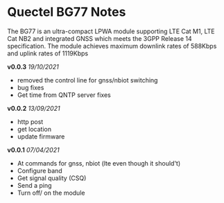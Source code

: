 # Quectel BG77 Notes
The BG77 is an ultra-compact LPWA module supporting LTE Cat M1, LTE Cat NB2 and integrated GNSS which meets the 3GPP Release 14 specification. The module achieves maximum downlink rates of 588Kbps and uplink rates of 1119Kbps

**v0.0.3** *19/10/2021*
- removed the control line for gnss/nbiot switching
- bug fixes
- Get time from QNTP server fixes

**v0.0.2** *13/09/2021*
- http post
- get location
- update firmware

**v0.0.1** *07/04/2021*
 - At commands for gnss, nbiot (lte even though it should't)
 - Configure band
 - Get signal quality (CSQ)
 - Send a ping
 - Turn off/ on the module 
 

